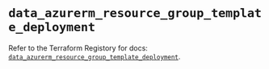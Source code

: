 # `data_azurerm_resource_group_template_deployment`

Refer to the Terraform Registory for docs: [`data_azurerm_resource_group_template_deployment`](https://www.terraform.io/docs/providers/azurerm/d/resource_group_template_deployment).
